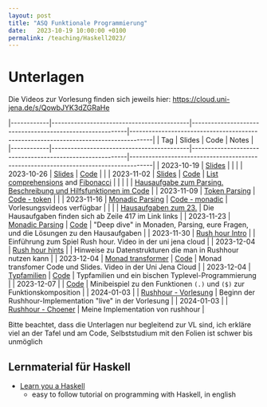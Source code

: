 ```yaml
---
layout: post
title: "ASQ Funktionale Programmierung"
date:   2023-10-19 10:00:00 +0100
permalink: /teaching/Haskell2023/
---
```

<!-- LTeX: language=de-DE -->


# Unterlagen

Die Videos zur Vorlesung finden sich jeweils hier:
<https://cloud.uni-jena.de/s/QowbJYK3dZGRaHe>

|------------|-------------------------------------------|----------------------------------------------------------|-------------------------------------------------------------------------------------|
| Tag        | Slides                                    | Code                                                     | Notes                                                                               |
|------------|-------------------------------------------|----------------------------------------------------------|-------------------------------------------------------------------------------------|
| 2023-10-19 | [Slides](01.pdf)                          |                                                          |                                                                                     |
| 2023-10-26 | [Slides](02.pdf)                          | [Code](02.hs)                                            |                                                                                     |
| 2023-11-02 | [Slides](03.pdf)                          | [Code](03.hs)                                            | [List comprehensions](03-comprehension.hs) and [Fibonacci](03-fib.hs)               |
|            |                                           |                                                          | [Hausaufgabe zum Parsing. Beschreibung und Hilfsfunktionen im Code](03/homework.hs) |
| 2023-11-09 | [Token Parsing](token-parsing.pdf)        | [Code - token](tokenparsing.hs)                          |                                                                                     |
| 2023-11-16 | [Monadic Parsing](monadic-parsing.pdf)    | [Code - monadic](monadicparsing.hs)                      | Vorlesungsvideos verfügbar                                                          |
|            |                                           | [Hausaufgaben zum 23.](04/monadicparsing.hs)             | Die Hausaufgaben finden sich ab Zeile 417 im Link links                             |
| 2023-11-23 | [Monadic Parsing](04/monadic-parsing.pdf) | [Code](04/monadicparsing.hs)                             | "Deep dive" in Monaden, Parsing, eure Fragen, und die Lösungen zu den Hausaufgaben  |
| 2023-11-30 | [Rush hour Intro](rushhour/rushhour.pdf)  |                                                          | Einführung zum Spiel Rush hour. Video in der uni jena cloud                         |
| 2023-12-04 | [Rush hour hints](rushhour/hints.pdf)     |                                                          | Hinweise zu Datenstrukturen die man in Rushhour nutzen kann                         |
| 2023-12-04 | [Monad transformer](mtl.pdf)              | [Code](mtl.hs)                                           | Monad transfomer Code und Slides. Video in der Uni Jena Cloud                       |
| 2023-12-04 | [Typfamilien](families/families.pdf)      | [Code](families/families.hs)                             | Typfamilien und ein bischen Typlevel-Programmierung                                 |
| 2023-12-07 |                                           | [Code](Combi.hs)                                         | Minibeispiel zu den Funktionen ``(.)`` und ``($)`` zur Funktionskomposition         |
| 2024-01-03 |                                           | [Rushhour - Vorlesung](rushhour/rushhour-0.1.0.0.tar.gz) | Beginn der Rushhour-Implementation "live" in der Vorlesung                          |
| 2024-01-03 |                                           | [Rushhour - Choener](rushhour/RushChoener.hs)            | Meine Implementation von rushhour                                                   |


Bitte beachtet, dass die Unterlagen nur begleitend zur VL sind, ich erkläre viel an der Tafel und am Code, Selbststudium mit den Folien ist schwer bis unmöglich

## Lernmaterial für Haskell

- [Learn you a Haskell](http://learnyouahaskell.com/)
  - easy to follow tutorial on programming with Haskell, in english


